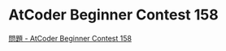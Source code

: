 AtCoder Beginner Contest 158
===

[問題 - AtCoder Beginner Contest 158](https://atcoder.jp/contests/abc158/tasks)
